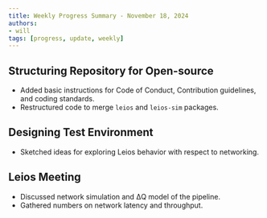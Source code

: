 ```yaml
---
title: Weekly Progress Summary - November 18, 2024
authors:
- will
tags: [progress, update, weekly]
---
```


## Structuring Repository for Open-source

- Added basic instructions for Code of Conduct, Contribution guidelines, and
  coding standards.
- Restructured code to merge `leios` and `leios-sim` packages.

## Designing Test Environment

- Sketched ideas for exploring Leios behavior with respect to networking.

## Leios Meeting

- Discussed network simulation and ΔQ model of the pipeline.
- Gathered numbers on network latency and throughput.
